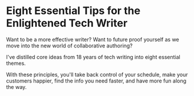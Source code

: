 # Eight Essential Tips for the Enlightened Tech Writer

Want to be a more effective writer?  Want to future proof yourself as we move into the new world of collaborative authoring?

I've distilled core ideas from 18 years of tech writing into eight essential themes.

With these principles, you'll take back control of your schedule, make your customers happier, find the info you need faster,
and have more fun along the way.
